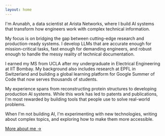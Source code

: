 ```yaml
---
layout: home
---
```


I'm Arunabh, a data scientist at Arista Networks, where I build AI systems that transform how engineers work with complex technical information.

My focus is on bridging the gap between cutting-edge research and production-ready systems. I develop LLMs that are accurate enough for mission-critical tasks, fast enough for demanding engineers, and robust enough to handle the messy reality of technical documentation.

I earned my MS from UCLA after my undergraduate in Electrical Engineering at IIT Bombay. My background also includes research at EPFL in Switzerland and building a global learning platform for Google Summer of Code that now serves thousands of students.

My experience spans from reconstructing protein structures to developing production AI systems. While this work has led to patents and publications, I'm most rewarded by building tools that people use to solve real-world problems.

When I'm not building AI, I'm experimenting with new technologies, writing about complex topics, and exploring how to make them more accessible.

[More about me →](/about/)
